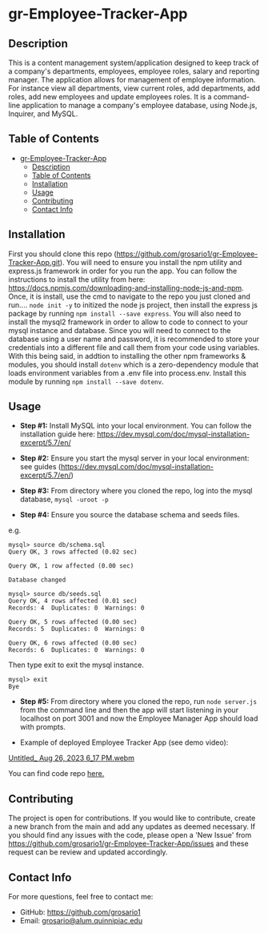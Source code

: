 # gr-Employee-Tracker-App
## Description

This is a content management system/application designed to keep track of a company's departments, employees, employee roles, salary and reporting manager. The application allows for management of employee information. For instance view all departments, view current roles, add departments, add roles, add new employees and update employees roles. It is a command-line application to manage a company's employee database, using Node.js, Inquirer, and MySQL.

## Table of Contents
- [gr-Employee-Tracker-App](#gr-employee-tracker-app)
  - [Description](#description)
  - [Table of Contents](#table-of-contents)
  - [Installation](#installation)
  - [Usage](#usage)
  - [Contributing](#contributing)
  - [Contact Info](#contact-info)

## Installation 

First you should clone this repo (https://github.com/grosario1/gr-Employee-Tracker-App.git). You will need to ensure you install the npm utility and express.js framework in order for you run the app. You can follow the instructions to install the utility from here: https://docs.npmjs.com/downloading-and-installing-node-js-and-npm. Once, it is install, use the cmd to navigate to the repo you just cloned and run.... `node init -y` to initized the node js project, then install the express js package by running `npm install --save express`. You will also need to install the mysql2 framework in order to allow to code to connect to your mysql instance and database. Since you will need to connect to the database using a user name and password, it is recommended to store your credentials into a different file and call them from your code using variables. With this being said, in addtion to installing the other npm frameworks & modules, you should install `dotenv` which is a zero-dependency module that loads environment variables from a .env file into process.env. Install this module by running `npm install --save dotenv`.
## Usage

- **Step #1:** Install MySQL into your local environment. You can follow the installation guide here: https://dev.mysql.com/doc/mysql-installation-excerpt/5.7/en/

- **Step #2:** Ensure you start the mysql server in your local environment: see guides (https://dev.mysql.com/doc/mysql-installation-excerpt/5.7/en/)

- **Step #3:** From directory where you cloned the repo, log into the mysql database, `mysql -uroot -p`

- **Step #4:** Ensure you source the database schema and seeds files.

e.g.

```
mysql> source db/schema.sql
Query OK, 3 rows affected (0.02 sec)

Query OK, 1 row affected (0.00 sec)

Database changed
```

```
mysql> source db/seeds.sql
Query OK, 4 rows affected (0.01 sec)
Records: 4  Duplicates: 0  Warnings: 0

Query OK, 5 rows affected (0.00 sec)
Records: 5  Duplicates: 0  Warnings: 0

Query OK, 6 rows affected (0.00 sec)
Records: 6  Duplicates: 0  Warnings: 0
```

Then type exit to exit the mysql instance.

```
mysql> exit
Bye
```

- **Step #5:** From directory where you cloned the repo, run `node server.js` from the command line and then the app will start listening in your localhost on port 3001 and now the Employee Manager App should load with prompts.

- Example of deployed Employee Tracker App (see demo video):

[Untitled_ Aug 26, 2023 6_17 PM.webm](https://github.com/grosario1/gr-Employee-Tracker-App/assets/26330325/6e698278-144c-4bb8-a38e-0eeb261863fe)


You can find code repo [here.](https://github.com/grosario1/gr-Employee-Tracker-App) 

## Contributing
The project is open for contributions. If you would like to contribute, create a new branch from the main and add any updates as deemed necessary. If you should find any issues with the code, please open a 'New Issue' from https://github.com/grosario1/gr-Employee-Tracker-App/issues and these request can be review and updated accordingly.
## Contact Info
For more questions, feel free to contact me:

- GitHub: https://github.com/grosario1
- Email: grosario@alum.quinnipiac.edu
